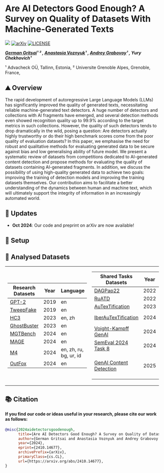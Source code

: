 

# Are AI Detectors Good Enough? A Survey on Quality of Datasets With Machine-Generated Texts
![](https://img.shields.io/badge/Made_with-python-blue.svg)
[![arXiv](https://img.shields.io/badge/arXiv-2410.14677-b31b1b.svg)](https://arxiv.org/abs/2410.14677)
[![LICENSE](https://img.shields.io/badge/License-Apache--2.0-green.svg)](https://github.com/ryuryukke/OUTFOX?tab=Apache-2.0-1-ov-file)



<!-- **Authors:** -->

**_[German Gritsai](https://github.com/grgera)¹ ² , [Anastasia Voznyuk](https://github.com/natriistorm)¹ , [Andrey Grabovoy](https://github.com/andriygav)¹ , Yury Chekhovich¹_**


<!-- **Affiliations:** -->

¹ Advacheck OÜ, Tallinn, Estonia, ² Universite Grenoble Alpes, Grenoble, France,

## :mountain: Overview

The rapid development of autoregressive Large Language Models (LLMs) has significantly improved the quality of generated texts, necessitating reliable machine-generated text detectors. A huge number of detectors and collections with AI fragments have emerged, and several detection methods even showed recognition quality up to 99.9% according to the target metrics in such collections. However, the quality of such detectors tends to drop dramatically in the wild, posing a question: Are detectors actually highly trustworthy or do their high benchmark scores come from the poor quality of evaluation datasets? In this paper, we emphasise the need for robust and qualitative methods for evaluating generated data to be secure against bias and low generalising ability of future model. We present a systematic review of datasets from competitions dedicated to AI-generated content detection and propose methods for evaluating the quality of datasets containing AI-generated fragments. In addition, we discuss the possibility of using high-quality generated data to achieve two goals: improving the training of detection models and improving the training datasets themselves. Our contribution aims to facilitate a better understanding of the dynamics between human and machine text, which will ultimately support the integrity of information in an increasingly automated world.

## 📢 Updates
- **Oct 2024**: Our code and preprint on arXiv are now available!

## 🔨 Setup



## :mountain_railway: Analysed Datasets

<table>
<tr>
</tr>
<tr>
<td>



|           Research Datasets           | Year | Language                           |
|---------------------------------------|------|------------------------------------|                                              
| [GPT-2](https://github.com/openai/gpt-2-output-dataset)              | 2019 | en                                 |
| [TweepFake](https://arxiv.org/abs/2008.00036)        | 2019 | en                                 |
| [HC3](https://arxiv.org/abs/2301.07597)              | 2023 | en, zh                             |
| [GhostBuster](https://arxiv.org/abs/2305.15047)      | 2023 | en                                 |
| [MGTBench](https://arxiv.org/abs/2303.14822)              | 2024 | en                                 |
| [MAGE](https://arxiv.org/abs/2305.13242)             | 2024 | en                                 |
| [M4](https://arxiv.org/abs/2305.14902)               | 2024 | en, zh, ru, <br>bg, ur, id</br>             |
| [OutFox](https://arxiv.org/abs/2307.11729)           | 2024 | en                                 |





</td>
<td>




| Shared Tasks Datasets           | Year | Language                           |  
|-----------------------------|------|------------------------------------| 
| [DAGPap22](https://www.kaggle.com/competitions/detecting-generated-scientific-papers/)         | 2022 | en                                 |
| [RuATD](https://github.com/dialogue-evaluation/RuATD)            | 2022 | ru                                 |
| [AuTexTification](https://sites.google.com/view/autextification)            | 2023 | en, es                             |
| [IberAuTexTification](https://sites.google.com/view/iberautextification)        | 2024 | es, en, ca,<br> gl, eu, pt</br>             |
| [Voight-Kampff GenAI](https://pan.webis.de/clef24/pan24-web/generated-content-analysis.html)          | 2024 | en                                 |
| [SemEval 2024 Task 8](https://github.com/mbzuai-nlp/SemEval2024-task8)   | 2024 | en, ar, de, it                     |
| [GenAI Content Detection](https://genai-content-detection.gitlab.io/)      | 2025 | en, zh, it, ar, de, <br>ru, bg, ur, id</br> |



</td>
</tr>
</table>


## 📚 Citation
#### If you find our code or ideas useful in your research, please cite our work as follows:
```bibtex
@misc{2024aidetectorsgoodenough,
      title={Are AI Detectors Good Enough? A Survey on Quality of Datasets With Machine-Generated Texts}, 
      author={German Gritsai and Anastasia Voznyuk and Andrey Grabovoy and Yury Chekhovich},
      year={2024},
      eprint={2410.14677},
      archivePrefix={arXiv},
      primaryClass={cs.CL},
      url={https://arxiv.org/abs/2410.14677}, 
}
```
